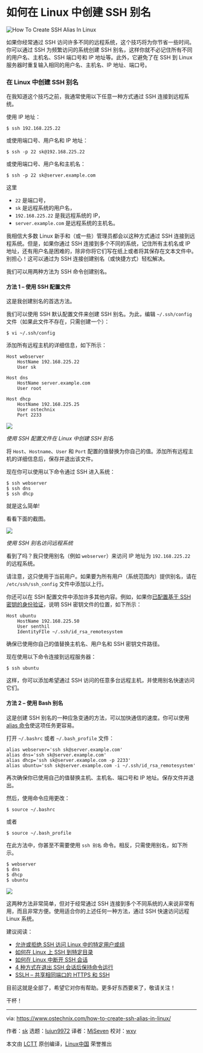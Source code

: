 [#]: collector: (lujun9972)
[#]: translator: (MjSeven)
[#]: reviewer: (wxy)
[#]: publisher: ( )
[#]: url: ( )
[#]: subject: (How To Create SSH Alias In Linux)
[#]: via: (https://www.ostechnix.com/how-to-create-ssh-alias-in-linux/)
[#]: author: (sk https://www.ostechnix.com/author/sk/)

如何在 Linux 中创建 SSH 别名
======

![How To Create SSH Alias In Linux](https://img.linux.net.cn/data/attachment/album/201905/13/222910h2uwy06um3byr68r.jpg)

如果你经常通过 SSH 访问许多不同的远程系统，这个技巧将为你节省一些时间。你可以通过 SSH 为频繁访问的系统创建 SSH 别名，这样你就不必记住所有不同的用户名、主机名、SSH 端口号和 IP 地址等。此外，它避免了在 SSH 到 Linux 服务器时重复输入相同的用户名、主机名、IP 地址、端口号。

### 在 Linux 中创建 SSH 别名

在我知道这个技巧之前，我通常使用以下任意一种方式通过 SSH 连接到远程系统。

使用 IP 地址：

```
$ ssh 192.168.225.22
```

或使用端口号、用户名和 IP 地址：

```
$ ssh -p 22 sk@192.168.225.22
```

或使用端口号、用户名和主机名：

```
$ ssh -p 22 sk@server.example.com
```

这里

  * `22` 是端口号，
  * `sk` 是远程系统的用户名，
  * `192.168.225.22` 是我远程系统的 IP，
  * `server.example.com` 是远程系统的主机名。

我相信大多数 Linux 新手和（或一些）管理员都会以这种方式通过 SSH 连接到远程系统。但是，如果你通过 SSH 连接到多个不同的系统，记住所有主机名或 IP 地址，还有用户名是困难的，除非你将它们写在纸上或者将其保存在文本文件中。别担心！这可以通过为 SSH 连接创建别名（或快捷方式）轻松解决。

我们可以用两种方法为 SSH 命令创建别名。

#### 方法 1 – 使用 SSH 配置文件

这是我创建别名的首选方法。

我们可以使用 SSH 默认配置文件来创建 SSH 别名。为此，编辑 `~/.ssh/config` 文件（如果此文件不存在，只需创建一个）：

```
$ vi ~/.ssh/config
```

添加所有远程主机的详细信息，如下所示：

```
Host webserver
    HostName 192.168.225.22
    User sk

Host dns
    HostName server.example.com
    User root

Host dhcp
    HostName 192.168.225.25
    User ostechnix
    Port 2233
```

![][2]

*使用 SSH 配置文件在 Linux 中创建 SSH 别名*

将 `Host`、`Hostname`、`User` 和 `Port` 配置的值替换为你自己的值。添加所有远程主机的详细信息后，保存并退出该文件。

现在你可以使用以下命令通过 SSH 进入系统：

```
$ ssh webserver
$ ssh dns
$ ssh dhcp
```

就是这么简单!

看看下面的截图。

![][3]

*使用 SSH 别名访问远程系统*

看到了吗？我只使用别名（例如 `webserver`）来访问 IP 地址为 `192.168.225.22` 的远程系统。

请注意，这只使用于当前用户。如果要为所有用户（系统范围内）提供别名，请在 `/etc/ssh/ssh_config` 文件中添加以上行。 

你还可以在 SSH 配置文件中添加许多其他内容。例如，如果你[已配置基于 SSH 密钥的身份验证][4]，说明 SSH 密钥文件的位置，如下所示：

```
Host ubuntu
    HostName 192.168.225.50
    User senthil
    IdentityFIle ~/.ssh/id_rsa_remotesystem
```

确保已使用你自己的值替换主机名、用户名和 SSH 密钥文件路径。

现在使用以下命令连接到远程服务器：

```
$ ssh ubuntu
```

这样，你可以添加希望通过 SSH 访问的任意多台远程主机，并使用别名快速访问它们。

#### 方法 2 – 使用 Bash 别名

这是创建 SSH 别名的一种应急变通的方法，可以加快通信的速度。你可以使用 [alias 命令][5]使这项任务更容易。

打开 `~/.bashrc` 或者 `~/.bash_profile` 文件：

```
alias webserver='ssh sk@server.example.com'
alias dns='ssh sk@server.example.com'
alias dhcp='ssh sk@server.example.com -p 2233'
alias ubuntu='ssh sk@server.example.com -i ~/.ssh/id_rsa_remotesystem'
```

再次确保你已使用自己的值替换主机、主机名、端口号和 IP 地址。保存文件并退出。

然后，使用命令应用更改：

```
$ source ~/.bashrc
```

或者

```
$ source ~/.bash_profile
```

在此方法中，你甚至不需要使用 `ssh 别名` 命令。相反，只需使用别名，如下所示。

```
$ webserver
$ dns
$ dhcp
$ ubuntu
```

![][6]

这两种方法非常简单，但对于经常通过 SSH 连接到多个不同系统的人来说非常有用，而且非常方便。使用适合你的上述任何一种方法，通过 SSH 快速访问远程 Linux 系统。

建议阅读：

  * [允许或拒绝 SSH 访问 Linux 中的特定用户或组][7]
  * [如何在 Linux 上 SSH 到特定目录][8]
  * [如何在 Linux 中断开 SSH 会话][9]
  * [4 种方式在退出 SSH 会话后保持命令运行][10]
  * [SSLH – 共享相同端口的 HTTPS 和 SSH][11]

目前这就是全部了，希望它对你有帮助。更多好东西要来了，敬请关注！

干杯！

--------------------------------------------------------------------------------

via: https://www.ostechnix.com/how-to-create-ssh-alias-in-linux/

作者：[sk][a]
选题：[lujun9972][b]
译者：[MjSeven](https://github.com/MjSeven)
校对：[wxy](https://github.com/wxy)

本文由 [LCTT](https://github.com/LCTT/TranslateProject) 原创编译，[Linux中国](https://linux.cn/) 荣誉推出

[a]: https://www.ostechnix.com/author/sk/
[b]: https://github.com/lujun9972
[1]: https://www.ostechnix.com/wp-content/uploads/2019/04/ssh-alias-720x340.png
[2]: http://www.ostechnix.com/wp-content/uploads/2019/04/Create-SSH-Alias-In-Linux.png
[3]: http://www.ostechnix.com/wp-content/uploads/2019/04/create-ssh-alias.png
[4]: https://www.ostechnix.com/configure-ssh-key-based-authentication-linux/
[5]: https://www.ostechnix.com/the-alias-and-unalias-commands-explained-with-examples/
[6]: http://www.ostechnix.com/wp-content/uploads/2019/04/create-ssh-alias-1.png
[7]: https://www.ostechnix.com/allow-deny-ssh-access-particular-user-group-linux/
[8]: https://www.ostechnix.com/how-to-ssh-into-a-particular-directory-on-linux/
[9]: https://www.ostechnix.com/how-to-stop-ssh-session-from-disconnecting-in-linux/
[10]: https://www.ostechnix.com/4-ways-keep-command-running-log-ssh-session/
[11]: https://www.ostechnix.com/sslh-share-port-https-ssh/
